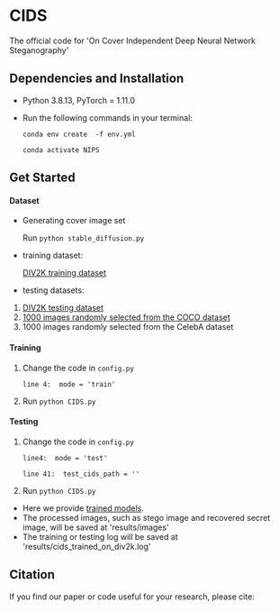 # CIDS
The official code for 'On Cover Independent Deep Neural Network Steganography'
    

## Dependencies and Installation
- Python 3.8.13, PyTorch = 1.11.0
- Run the following commands in your terminal:

  `conda env create  -f env.yml`

   `conda activate NIPS`


## Get Started
#### Dataset
- Generating cover image set

  Run `python stable_diffusion.py`

- training dataset:
  
  [DIV2K training dataset](https://opendatalab.com/DIV2K) 

- testing datasets:
1. [DIV2K testing dataset](https://drive.google.com/file/d/1NYVWZXe0AjxdI5vuI2gF6_2hwoS1c4y7/view?usp=sharing)
2. [1000 images randomly selected from the COCO dataset](https://drive.google.com/file/d/1NYVWZXe0AjxdI5vuI2gF6_2hwoS1c4y7/view?usp=sharing) 
3. 1000 images randomly selected from the CelebA dataset

#### Training
1. Change the code in `config.py`

    `line 4:  mode = 'train' ` 

2. Run `python CIDS.py`

#### Testing
1. Change the code in `config.py`

    `line4:  mode = 'test' `
  
    `line 41:  test_cids_path = '' `

2. Run `python CIDS.py`

- Here we provide [trained models](https://drive.google.com/drive/folders/1lM9ED7uzWYeznXSWKg4mgf7Xc7wjjm8Q?usp=sharing).
- The processed images, such as stego image and recovered secret image, will be saved at 'results/images'
- The training or testing log will be saved at 'results/cids_trained_on_div2k.log'


## Citation
If you find our paper or code useful for your research, please cite:
```

```

